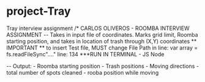 # project-Tray
Tray interview assignment
/* CARLOS OLIVEROS - ROOMBA INTERVIEW ASSIGNMENT 
-- Takes in input file of coordinates. Marks grid limit, Roomba starting position, and takes in location of trash
    through (X,Y) coordinates
    ** IMPORTANT ** to insert Test file, MUST change File Path in line: var array = fs.readFileSync"...." line: 134
        ***RUN IN TERMINAL - JS Node

-- Output:
    - Roomba starting position
    - Trash positions
    - Moving directions
    - total number of spots cleaned
    - rooba position while moving

